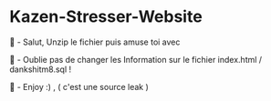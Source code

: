 # Kazen-Stresser-Website
👋 - Salut, Unzip le fichier puis amuse toi avec

🌸 - Oublie pas de changer les Information sur le fichier index.html / dankshitm8.sql !

🏴 - Enjoy :) , ( c'est une source leak ) 
